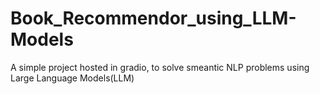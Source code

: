 # Book_Recommendor_using_LLM-Models
A simple project hosted in gradio, to solve smeantic NLP problems using Large Language Models(LLM)
